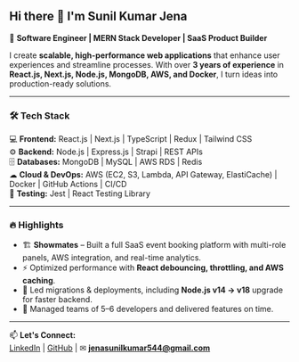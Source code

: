 ## Hi there 👋 I'm Sunil Kumar Jena

🚀 **Software Engineer | MERN Stack Developer | SaaS Product Builder**

I create **scalable, high-performance web applications** that enhance user experiences and streamline processes. With over **3 years of experience** in **React.js, Next.js, Node.js, MongoDB, AWS, and Docker**, I turn ideas into production-ready solutions.

---

### 🛠 Tech Stack
💻 **Frontend:** React.js | Next.js | TypeScript | Redux | Tailwind CSS  
⚙ **Backend:** Node.js | Express.js | Strapi | REST APIs  
🗄 **Databases:** MongoDB | MySQL | AWS RDS | Redis  
☁ **Cloud & DevOps:** AWS (EC2, S3, Lambda, API Gateway, ElastiCache) | Docker | GitHub Actions | CI/CD  
🧪 **Testing:** Jest | React Testing Library  

---

### 🔥 Highlights
- 🏗 **Showmates** – Built a full SaaS event booking platform with multi-role panels, AWS integration, and real-time analytics.  
- ⚡ Optimized performance with **React debouncing, throttling, and AWS caching**.  
- 🔄 Led migrations & deployments, including **Node.js v14 → v18** upgrade for faster backend.  
- 🤝 Managed teams of 5–6 developers and delivered features on time.  

---

📫 **Let's Connect:**  
[LinkedIn](https://linkedin.com/in/sunil-kumar-jena-7821801bb) | [GitHub](https://github.com/sunil-jena) | ✉ **jenasunilkumar544@gmail.com**

